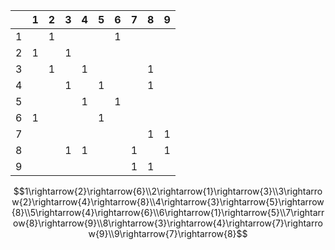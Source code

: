 |      | 1    | 2    | 3    | 4    | 5    | 6    | 7    | 8    | 9    |
| ---- | ---- | ---- | ---- | ---- | ---- | ---- | ---- | ---- | ---- |
| 1    |      | 1    |      |      |      | 1    |      |      |      |
| 2    | 1    |      | 1    |      |      |      |      |      |      |
| 3    |      | 1    |      | 1    |      |      |      | 1    |      |
| 4    |      |      | 1    |      | 1    |      |      | 1    |      |
| 5    |      |      |      | 1    |      | 1    |      |      |      |
| 6    | 1    |      |      |      | 1    |      |      |      |      |
| 7    |      |      |      |      |      |      |      | 1    | 1    |
| 8    |      |      | 1    | 1    |      |      | 1    |      | 1    |
| 9    |      |      |      |      |      |      | 1    | 1    |      |

$$1\rightarrow{2}\rightarrow{6}\\2\rightarrow{1}\rightarrow{3}\\3\rightarrow{2}\rightarrow{4}\rightarrow{8}\\4\rightarrow{3}\rightarrow{5}\rightarrow{8}\\5\rightarrow{4}\rightarrow{6}\\6\rightarrow{1}\rightarrow{5}\\7\rightarrow{8}\rightarrow{9}\\8\rightarrow{3}\rightarrow{4}\rightarrow{7}\rightarrow{9}\\9\rightarrow{7}\rightarrow{8}$$


